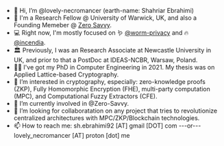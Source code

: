 - 👋 Hi, I’m @lovely-necromancer (earth-name: Shahriar Ebrahimi)
- 🧐 I'm a Research Fellow @ University of Warwick, UK, and also a Founding Memeber @ [Zero Savvy](https://github.com/zero-savvy).
- 💻 Right now, I'm mostly focused on 🪱 [@worm-privacy](https://github.com/worm-privacy) and 🔥[@incendia](https://github.com/zero-savvy/burn-to-vote).
- 🏛️ Previously, I was an Research Associate at Newcastle University in UK, and prior to that a PostDoc at IDEAS-NCBR, Warsaw, Poland.
- 👨‍🎓 I've got my PhD in Computer Engineering in 2021. My thesis was on Applied Lattice-based Cryptography.
- 👀 I’m interested in cryptography, especially: zero-knowledge proofs (ZKP), Fully Homomorphic Encryption (FHE), multi-party computation (MPC), and Computational Fuzzy Extractors (CFE).
- 🌱 I’m currently involved in @Zero-Savvy.
- 💞️ I’m looking for collaboratation on any project that tries to revolutionize centralized architectures with MPC/ZKP/Blockchain technologies.
- 📫 How to reach me: sh.ebrahimi92 [AT] gmail [DOT] com  ---or--- lovely_necromancer [AT] proton [dot] me
